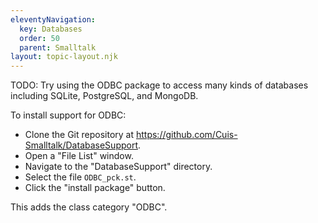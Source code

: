```yaml
---
eleventyNavigation:
  key: Databases
  order: 50
  parent: Smalltalk
layout: topic-layout.njk
---
```


TODO: Try using the ODBC package to access many kinds of databases including SQLite, PostgreSQL, and MongoDB.

To install support for ODBC:

- Clone the Git repository at https://github.com/Cuis-Smalltalk/DatabaseSupport.
- Open a "File List" window.
- Navigate to the "DatabaseSupport" directory.
- Select the file `ODBC_pck.st`.
- Click the "install package" button.

This adds the class category "ODBC".
